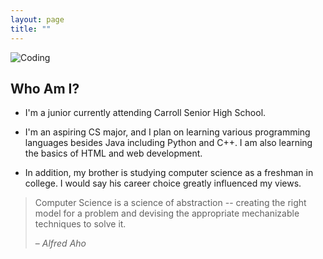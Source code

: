 ```yaml
---
layout: page
title: ""
---
```


![Coding](https://www.freecodecamp.org/news/content/images/size/w2000/2022/02/arnold-francisca-f77Bh3inUpE-unsplash.jpg)


## Who Am I?

* I'm a junior currently attending Carroll Senior High School.

* I'm an aspiring CS major, and I plan on learning various programming languages besides Java including Python and C++. I am also learning the basics of HTML and web development.

* In addition, my brother is studying computer science as a freshman in college. I would say his career choice greatly influenced my views.


> Computer Science is a science of abstraction -- creating the right model for a problem and devising the appropriate mechanizable techniques to solve it.
>
> – _Alfred Aho_
